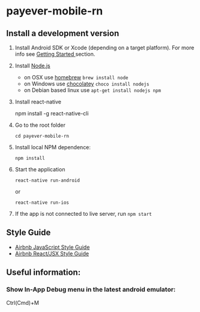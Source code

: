 # payever-mobile-rn

## Install a development version

1. Install Android SDK or Xcode (depending on a target platform). For
    more info see [Getting Started ](https://facebook.github.io/react-native/docs/getting-started.html)
    section.

2. Install [Node.js](http://nodejs.org)

    * on OSX use [homebrew](http://brew.sh) `brew install node`
    * on Windows use [chocolatey](https://chocolatey.org/) `choco install nodejs`
    * on Debian based linux use `apt-get install nodejs npm`
    
3. Install react-native

    npm install -g react-native-cli
    
4. Go to the root folder
    ```
    cd payever-mobile-rn
    ```

5. Install local NPM dependence:
    ```
    npm install
    ```

6. Start the application
    ```
    react-native run-android
    ```
    or
    ```
    react-native run-ios
    ```    

7. If the app is not connected to live server, run `npm start`

## Style Guide

 - [Airbnb JavaScript Style Guide](https://github.com/airbnb/javascript)
 - [Airbnb React/JSX Style Guide](https://github.com/airbnb/javascript/tree/master/react)

## Useful information:
 
### Show In-App Debug menu in the latest android emulator:

Ctrl(Cmd)+M